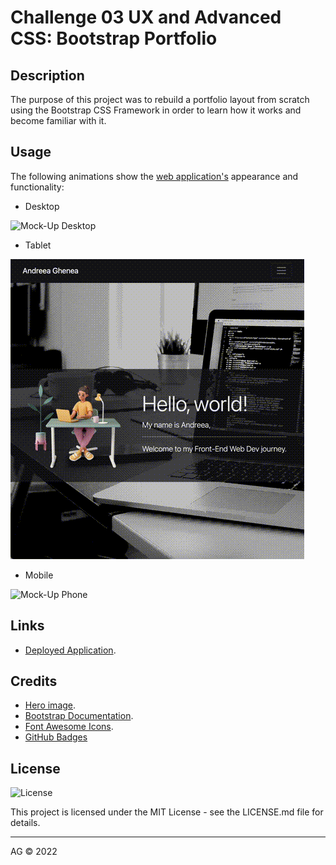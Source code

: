 # Challenge 03 UX and Advanced CSS: Bootstrap Portfolio

## Description 

The purpose of this project was to rebuild a portfolio layout from scratch using the Bootstrap CSS Framework in order to learn how it works and become familiar with it.


## Usage 

The following animations show the [web application's](https://agh911.github.io/Bootstrap-Portfolio/) appearance and functionality:

* Desktop

![Mock-Up Desktop](images/portfolio-preview.gif)


* Tablet

![Mock-Up Tablet](images/portfolio-tablet-preview.gif)

* Mobile

![Mock-Up Phone](images/portfolio-mobile-preview.gif)


## Links

* [Deployed Application](https://agh911.github.io/Bootstrap-Portfolio/).


## Credits

* [Hero image](https://unsplash.com/photos/m_HRfLhgABo).
* [Bootstrap Documentation](https://getbootstrap.com/docs/4.6/getting-started/introduction/).
* [Font Awesome Icons](https://fontawesome.com/).
* [GitHub Badges](https://shields.io/)


## License

![License](https://img.shields.io/github/license/agh911/Bootstrap-Portfolio?color=informational&label=License)

This project is licensed under the MIT License - see the LICENSE.md file for details.


---

AG © 2022